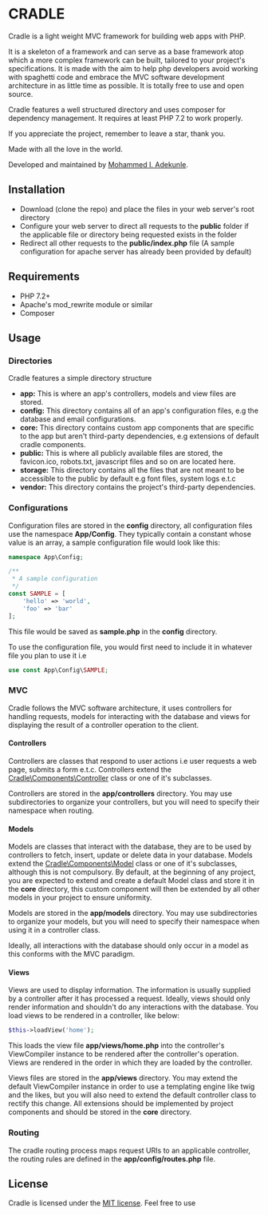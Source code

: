 # CRADLE

Cradle is a light weight MVC framework for building web apps with PHP.

It is a skeleton of a framework and can serve as a base framework atop which a more complex framework can be built, tailored to your project's specifications. It is made with the aim to help php developers avoid working with spaghetti code and embrace the MVC software development architecture in as little time as possible. It is totally free to use and open source.

Cradle features a well structured directory and uses composer for dependency management. It requires at least PHP 7.2 to work properly.

If you appreciate the project, remember to leave a star, thank you.

Made with all the love in the world.

Developed and maintained by [Mohammed I. Adekunle](https://github.com/Iyiola-am).


## Installation

- Download (clone the repo) and place the files in your web server's root directory
- Configure your web server to direct all requests to the **public** folder if the applicable file or directory being requested exists in the folder
- Redirect all other requests to the **public/index.php** file (A sample configuration for apache server has already been provided by default)


## Requirements

- PHP 7.2+
- Apache's mod_rewrite module or similar
- Composer


## Usage

### Directories

Cradle features a simple directory structure

- **app:** This is where an app's controllers, models and view files are stored.
- **config:** This directory contains all of an app's configuration files, e.g the database and email configurations.
- **core:** This directory contains custom app components that are specific to the app but aren't third-party dependencies, e.g extensions of default cradle components. 
- **public:** This is where all publicly available files are stored, the favicon.ico, robots.txt, javascript files and so on are located here.
- **storage:** This directory contains all the files that are not meant to be accessible to the public by default e.g font files, system logs e.t.c
- **vendor:** This directory contains the project's third-party dependencies.

### Configurations

Configuration files are stored in the **config** directory, all configuration files use the namespace **App/Config**. They typically contain a constant whose value is an array, a sample configuration file would look like this:

```php
namespace App\Config;

/**
 * A sample configuration
 */
const SAMPLE = [
	'hello' => 'world',
	'foo' => 'bar'
];
```

This file would be saved as **sample.php** in the **config** directory.

To use the configuration file, you would first need to include it in whatever file you plan to use it i.e

```php
use const App\Config\SAMPLE;
```

### MVC

Cradle follows the MVC software architecture, it uses controllers for handling requests, models for interacting with the database and views for displaying the result of a controller operation to the client.

#### Controllers

Controllers are classes that respond to user actions i.e user requests a web page, submits a form e.t.c. Controllers extend the [Cradle\Components\Controller](vendor/cradle/Components/Controller.php) class or one of it's subclasses.

Controllers are stored in the **app/controllers** directory. You may use subdirectories to organize your controllers, but you will need to specify their namespace when routing.

#### Models

Models are classes that interact with the database, they are to be used by controllers to fetch, insert, update or delete data in your database. Models extend the [Cradle\Components\Model](vendor/cradle/Components/Model.php) class or one of it's subclasses, although this is not compulsory. By default, at the beginning of any project, you are expected to extend and create a default Model class and store it in the **core** directory, this custom component will then be extended by all other models in your project to ensure uniformity.

Models are stored in the **app/models** directory. You may use subdirectories to organize your models, but you will need to specify their namespace when using it in a controller class.

Ideally, all interactions with the database should only occur in a model as this conforms with the MVC paradigm.

#### Views

Views are used to display information. The information is usually supplied by a controller after it has processed a request. Ideally, views should only render information and shouldn't do any interactions with the database. You load views to be rendered in a controller, like below:

```php
$this->loadView('home');
```

This loads the view file **app/views/home.php** into the controller's ViewCompiler instance to be rendered after the controller's operation. Views are rendered in the order in which they are loaded by the controller.

Views files are stored in the **app/views** directory. You may extend the default ViewCompiler instance in order to use a templating engine like twig and the likes, but you will also need to extend the default controller class to rectify this change. All extensions should be implemented by project components and should be stored in the **core** directory.

### Routing

The cradle routing process maps request URIs to an applicable controller, the routing rules are defined in the **app/config/routes.php** file.


## License

Cradle is licensed under the [MIT license](http://opensource.org/licenses/MIT). Feel free to use